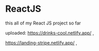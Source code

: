 # ReactJS

this all of my React JS project so far

uploaded:
https://drinks-cool.netlify.app/ , 

https://landing-stripe.netlify.app/ , 

